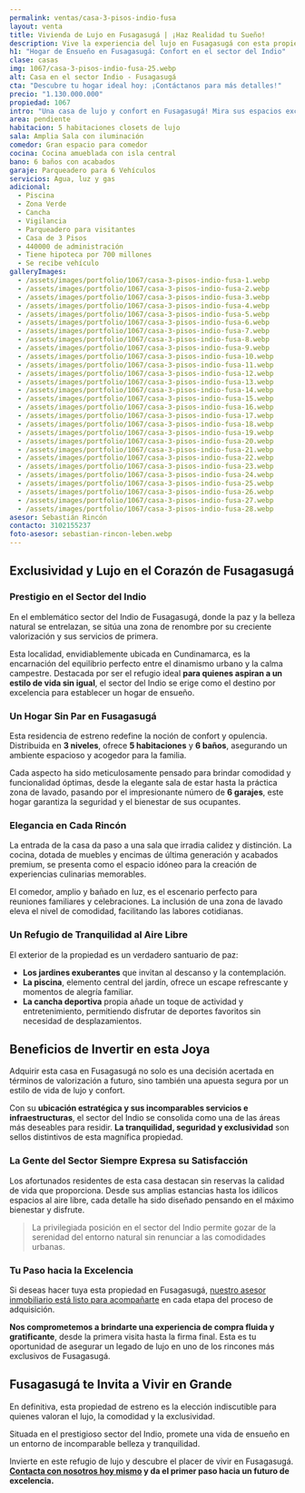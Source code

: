 ```yaml
---
permalink: ventas/casa-3-pisos-indio-fusa
layout: venta
title: Vivienda de Lujo en Fusagasugá | ¡Haz Realidad tu Sueño!
description: Vive la experiencia del lujo en Fusagasugá con esta propiedad única. ¡No pierdas la oportunidad de invertir en tu futuro! ¡Haz clic para más detalles!
h1: "Hogar de Ensueño en Fusagasugá: Confort en el sector del Indio"
clase: casas
img: 1067/casa-3-pisos-indio-fusa-25.webp
alt: Casa en el sector Indio - Fusagasugá
cta: "Descubre tu hogar ideal hoy: ¡Contáctanos para más detalles!"
precio: "1.130.000.000"
propiedad: 1067
intro: "Una casa de lujo y confort en Fusagasugá! Mira sus espacios excepcionales y haz de este hogar tu refugio perfecto. Contáctanos hoy para más detalles."
area: pendiente
habitacion: 5 habitaciones closets de lujo
sala: Amplia Sala con iluminación 
comedor: Gran espacio para comedor
cocina: Cocina amueblada con isla central
bano: 6 baños con acabados 
garaje: Parqueadero para 6 Vehículos 
servicios: Agua, luz y gas 
adicional:
  - Piscina
  - Zona Verde
  - Cancha
  - Vigilancia
  - Parqueadero para visitantes
  - Casa de 3 Pisos
  - 440000 de administración
  - Tiene hipoteca por 700 millones
  - Se recibe vehículo
galleryImages:
  - /assets/images/portfolio/1067/casa-3-pisos-indio-fusa-1.webp
  - /assets/images/portfolio/1067/casa-3-pisos-indio-fusa-2.webp
  - /assets/images/portfolio/1067/casa-3-pisos-indio-fusa-3.webp
  - /assets/images/portfolio/1067/casa-3-pisos-indio-fusa-4.webp
  - /assets/images/portfolio/1067/casa-3-pisos-indio-fusa-5.webp
  - /assets/images/portfolio/1067/casa-3-pisos-indio-fusa-6.webp
  - /assets/images/portfolio/1067/casa-3-pisos-indio-fusa-7.webp
  - /assets/images/portfolio/1067/casa-3-pisos-indio-fusa-8.webp
  - /assets/images/portfolio/1067/casa-3-pisos-indio-fusa-9.webp
  - /assets/images/portfolio/1067/casa-3-pisos-indio-fusa-10.webp
  - /assets/images/portfolio/1067/casa-3-pisos-indio-fusa-11.webp
  - /assets/images/portfolio/1067/casa-3-pisos-indio-fusa-12.webp
  - /assets/images/portfolio/1067/casa-3-pisos-indio-fusa-13.webp
  - /assets/images/portfolio/1067/casa-3-pisos-indio-fusa-14.webp
  - /assets/images/portfolio/1067/casa-3-pisos-indio-fusa-15.webp
  - /assets/images/portfolio/1067/casa-3-pisos-indio-fusa-16.webp
  - /assets/images/portfolio/1067/casa-3-pisos-indio-fusa-17.webp
  - /assets/images/portfolio/1067/casa-3-pisos-indio-fusa-18.webp
  - /assets/images/portfolio/1067/casa-3-pisos-indio-fusa-19.webp
  - /assets/images/portfolio/1067/casa-3-pisos-indio-fusa-20.webp
  - /assets/images/portfolio/1067/casa-3-pisos-indio-fusa-21.webp
  - /assets/images/portfolio/1067/casa-3-pisos-indio-fusa-22.webp
  - /assets/images/portfolio/1067/casa-3-pisos-indio-fusa-23.webp
  - /assets/images/portfolio/1067/casa-3-pisos-indio-fusa-24.webp
  - /assets/images/portfolio/1067/casa-3-pisos-indio-fusa-25.webp
  - /assets/images/portfolio/1067/casa-3-pisos-indio-fusa-26.webp
  - /assets/images/portfolio/1067/casa-3-pisos-indio-fusa-27.webp
  - /assets/images/portfolio/1067/casa-3-pisos-indio-fusa-28.webp
asesor: Sebastián Rincón
contacto: 3102155237
foto-asesor: sebastian-rincon-leben.webp
---
```

## Exclusividad y Lujo en el Corazón de Fusagasugá

### Prestigio en el Sector del Indio

En el emblemático sector del Indio de Fusagasugá, donde la paz y la belleza natural se entrelazan, se sitúa una zona de renombre por su creciente valorización y sus servicios de primera.

Esta localidad, envidiablemente ubicada en Cundinamarca, es la encarnación del equilibrio perfecto entre el dinamismo urbano y la calma campestre. Destacada por ser el refugio ideal **para quienes aspiran a un estilo de vida sin igual**, el sector del Indio se erige como el destino por excelencia para establecer un hogar de ensueño.

### Un Hogar Sin Par en Fusagasugá

Esta residencia de estreno redefine la noción de confort y opulencia. Distribuida en **3 niveles**, ofrece **5 habitaciones** y **6 baños**, asegurando un ambiente espacioso y acogedor para la familia.

Cada aspecto ha sido meticulosamente pensado para brindar comodidad y funcionalidad óptimas, desde la elegante sala de estar hasta la práctica zona de lavado, pasando por el impresionante número de **6 garajes**, este hogar garantiza la seguridad y el bienestar de sus ocupantes.

### Elegancia en Cada Rincón

La entrada de la casa da paso a una sala que irradia calidez y distinción. La cocina, dotada de muebles y encimas de última generación y acabados premium, se presenta como el espacio idóneo para la creación de experiencias culinarias memorables.

El comedor, amplio y bañado en luz, es el escenario perfecto para reuniones familiares y celebraciones. La inclusión de una zona de lavado eleva el nivel de comodidad, facilitando las labores cotidianas.

### Un Refugio de Tranquilidad al Aire Libre

El exterior de la propiedad es un verdadero santuario de paz:

* **Los jardines exuberantes** que invitan al descanso y la contemplación.
* **La piscina**, elemento central del jardín, ofrece un escape refrescante y momentos de alegría familiar.
* **La cancha deportiva** propia añade un toque de actividad y entretenimiento, permitiendo disfrutar de deportes favoritos sin necesidad de desplazamientos.

## Beneficios de Invertir en esta Joya

Adquirir esta casa en Fusagasugá no solo es una decisión acertada en términos de valorización a futuro, sino también una apuesta segura por un estilo de vida de lujo y confort.

Con su **ubicación estratégica y sus incomparables servicios e infraestructuras**, el sector del Indio se consolida como una de las áreas más deseables para residir. **La tranquilidad, seguridad y exclusividad** son sellos distintivos de esta magnífica propiedad.

### La Gente del Sector Siempre Expresa su Satisfacción

Los afortunados residentes de esta casa destacan sin reservas la calidad de vida que proporciona. Desde sus amplias estancias hasta los idílicos espacios al aire libre, cada detalle ha sido diseñado pensando en el máximo bienestar y disfrute.

>La privilegiada posición en el sector del Indio permite gozar de la serenidad del entorno natural sin renunciar a las comodidades urbanas.

### Tu Paso hacia la Excelencia

Si deseas hacer tuya esta propiedad en Fusagasugá, [nuestro asesor inmobiliario está listo para acompañarte](#asesor) en cada etapa del proceso de adquisición.

**Nos comprometemos a brindarte una experiencia de compra fluida y gratificante**, desde la primera visita hasta la firma final. Esta es tu oportunidad de asegurar un legado de lujo en uno de los rincones más exclusivos de Fusagasugá.

## Fusagasugá te Invita a Vivir en Grande

En definitiva, esta propiedad de estreno es la elección indiscutible para quienes valoran el lujo, la comodidad y la exclusividad.

Situada en el prestigioso sector del Indio, promete una vida de ensueño en un entorno de incomparable belleza y tranquilidad.

Invierte en este refugio de lujo y descubre el placer de vivir en Fusagasugá. **[Contacta con nosotros hoy mismo](#asesor) y da el primer paso hacia un futuro de excelencia.**